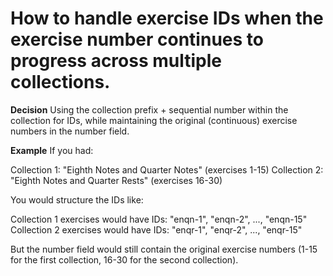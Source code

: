# How to handle exercise IDs when the exercise number continues to progress across multiple collections.

**Decision**
Using the collection prefix + sequential number within the collection for IDs, while maintaining the original (continuous) exercise numbers in the number field.

**Example**
If you had:

Collection 1: "Eighth Notes and Quarter Notes" (exercises 1-15)
Collection 2: "Eighth Notes and Quarter Rests" (exercises 16-30)

You would structure the IDs like:

Collection 1 exercises would have IDs: "enqn-1", "enqn-2", ..., "enqn-15"
Collection 2 exercises would have IDs: "enqr-1", "enqr-2", ..., "enqr-15"

But the number field would still contain the original exercise numbers (1-15 for the first collection, 16-30 for the second collection).
